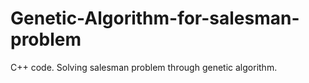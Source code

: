 # Genetic-Algorithm-for-salesman-problem
C++ code. Solving salesman problem through genetic algorithm. 
